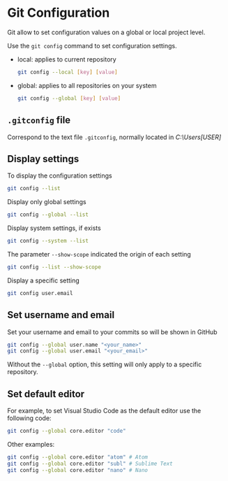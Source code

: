 # Git Configuration

Git allow to set configuration values on a global or local project level.

Use the `git config` command to set configuration settings.

- local: applies to current repository

  ```sh
  git config --local [key] [value]
  ```

- global: applies to all repositories on your system

  ```sh
  git config --global [key] [value]
  ```

## `.gitconfig` file

Correspond to the text file `.gitconfig`, normally located in _C:\Users\[USER]_

## Display settings

To display the configuration settings

```sh
git config --list
```

Display only global settings

```sh
git config --global --list
```

Display system settings, if exists

```sh
git config --system --list
```

The parameter `--show-scope` indicated the origin of each setting

```sh
git config --list --show-scope
```

Display a specific setting

```sh
git config user.email
```

## Set username and email

Set your username and email to your commits so will be shown in GitHub

```sh
git config --global user.name "<your_name>"
git config --global user.email "<your_email>"
```

Without the `--global` option, this setting will only apply to a specific repository.

## Set default editor

For example, to set Visual Studio Code as the default editor use the following code:

```sh
git config --global core.editor "code"
```

Other examples:

```sh
git config --global core.editor "atom" # Atom
git config --global core.editor "subl" # Sublime Text
git config --global core.editor "nano" # Nano
```
